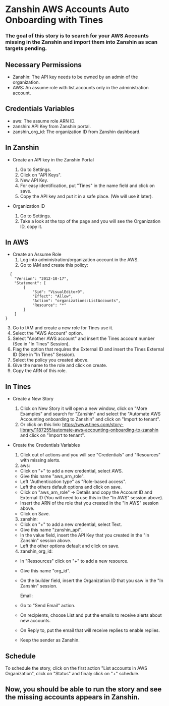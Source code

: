 # Zanshin AWS Accounts Auto Onboarding with Tines

### The goal of this story is to search for your AWS Accounts missing in the Zanshin and import them into Zanshin as scan targets pending.


## Necessary Permissions

* Zanshin: The API key needs to be owned by an admin of the organization.
* AWS: An assume role with list.accounts only in the administration account.


##  Credentials Variables

* aws: The assume role ARN ID.
* zanshin: API Key from Zanshin portal.
* zanshin_org_id: The organization ID from Zanshin dashboard.


## In Zanshin

* Create an API key in the Zanshin Portal
  1) Go to Settings.
  2) Click on "API Keys".
  3) New API Key.
  4) For easy identification, put "Tines" in the name field and click on save.
  5) Copy the API key and put it in a safe place. (We will use it later).

* Organization ID
  1) Go to Settings.
  2) Take a look at the top of the page and you will see the Organization ID, copy it.

## In AWS

* Create an Assume Role
  1) Log into administration/organization account in the AWS.
  2) Go to IAM and create this policy:
```
  {
    "Version": "2012-10-17",
    "Statement": [
        {
            "Sid": "VisualEditor0",
            "Effect": "Allow",
            "Action": "organizations:ListAccounts",
            "Resource": "*"
        }
    ]
}
```
  3) Go to IAM and create a new role for Tines use it.
  4) Select the "AWS Account" option.
  5) Select "Another AWS account" and insert the Tines account number (See in "In Tines" Session).
  6) Flag the option that requires the External ID and insert the Tines External ID (See in "In Tines" Session).
  7) Select the policy you created above.
  8) Give the name to the role and click on create.
  9) Copy the ARN of this role.

## In Tines

* Create a New Story
  1) Click on New Story it will open a new window, click on "More Examples" and search for "Zanshin" and select the "Automate AWS Accounting onboarding to Zanshin" and click on "Import to tenant".
  2) Or click on this link: https://www.tines.com/story-library/1187255/automate-aws-accounting-onboarding-to-zanshin and click on "Import to tenant".

* Create the Credentials Variables
  1) Click out of actions and you will see "Credentials" and "Resources" with missing alerts.
  2) aws: 
  - Click on "+" to add a new credential, select AWS.
  - Give this name "aws_arn_role".
  - Left "Authentication type" as "Role-based access".
  - Left the others default options and click on save.
  - Click on "aws_arn_role" -> Details and copy the Account ID and External ID (You will need to use this in the "In AWS" session above).
  - Insert the ARN of the role that you created in the "In AWS" session above.
  - Click on Save.
  3) zanshin:
  - Click on "+" to add a new credential, select Text.
  - Give this name "zanshin_api".
  - In the value field, insert the API Key that you created in the "In Zanshin" session above.
  - Left the other options default and click on save.
  4) zanshin_org_id:
  - In "Ressources" click on "+" to add a new resource.
  - Give this name "org_id".
  - On the builder field, insert the Organization ID that you saw in the "In Zanshin" session.

    Email:
  - Go to "Send Email" action.
  - On recipients, choose List and put the emails to receive alerts about new accounts.
  - On Reply to, put the email that will receive replies to enable replies.
  - Keep the sender as Zanshin.

## Schedule

To schedule the story, click on the first action "List accounts in AWS Organization", click on "Status" and finaly click on "+" schedule.


## Now, you should be able to run the story and see the missing accounts appears in Zanshin.

